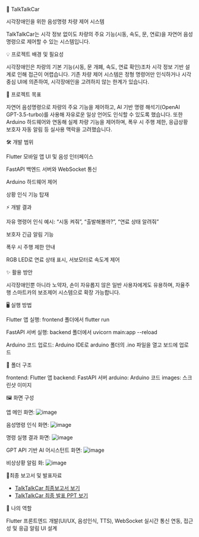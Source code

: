🚗 TalkTalkCar

시각장애인을 위한 음성명령 차량 제어 시스템

TalkTalkCar는 시각 정보 없이도 차량의 주요 기능(시동, 속도, 문, 연료)을 자연어 음성명령으로 제어할 수 있는 시스템입니다.

💡 프로젝트 배경 및 필요성

시각장애인은 차량의 기본 기능(시동, 문 개폐, 속도, 연료 확인)조차 시각 정보 기반 설계로 인해 접근이 어렵습니다. 기존 차량 제어 시스템은 정형 명령어만 인식하거나 시각 중심 UI에 의존하여, 시각장애인을 고려하지 않는 한계가 있습니다.

🎯 프로젝트 목표

자연어 음성명령으로 차량의 주요 기능을 제어하고, AI 기반 명령 해석기(OpenAI GPT-3.5-turbo)를 사용해 자유로운 일상 언어도 인식할 수 있도록 했습니다. 또한 Arduino 하드웨어와 연동해 실제 차량 기능을 제어하며, 폭우 시 주행 제한, 응급상황 보호자 자동 알림 등 실사용 맥락을 고려했습니다.

🛠️ 개발 범위

Flutter 모바일 앱 UI 및 음성 인터페이스

FastAPI 백엔드 서버와 WebSocket 통신

Arduino 하드웨어 제어

상황 인식 기능 탑재

⚡ 개발 결과

자유 명령어 인식 예시: “시동 켜줘”, “출발해볼까?”, “연료 상태 알려줘”

보호자 긴급 알림 기능

폭우 시 주행 제한 안내

RGB LED로 연료 상태 표시, 서보모터로 속도계 제어

✨ 활용 방안

시각장애인뿐 아니라 노약자, 손이 자유롭지 않은 일반 사용자에게도 유용하며, 자율주행 스마트카의 보조제어 시스템으로 확장 가능합니다.

🖥️ 실행 방법

Flutter 앱 실행: frontend 폴더에서 flutter run

FastAPI 서버 실행: backend 폴더에서 uvicorn main:app --reload

Arduino 코드 업로드: Arduino IDE로 arduino 폴더의 .ino 파일을 열고 보드에 업로드

📂 폴더 구조

frontend: Flutter 앱
backend: FastAPI 서버
arduino: Arduino 코드
images: 스크린샷 이미지

🖼️ 화면 구성 

앱 메인 화면: ![image](https://github.com/user-attachments/assets/1d97ffa8-38af-43b0-92cb-9b722282b2b5)

음성명령 인식 화면: ![image](https://github.com/user-attachments/assets/404d26cb-5760-4581-8afb-960ab1060568)

명령 실행 결과 화면: ![image](https://github.com/user-attachments/assets/b666678d-1288-4a5e-bf31-eed71d51694a)

GPT API 기반 AI 어시스턴트 화면: ![image](https://github.com/user-attachments/assets/149b9e79-abff-4c78-9b10-2a16e438362f)

비상상황 알림 화: ![image](https://github.com/user-attachments/assets/8b5a83e6-6464-4575-af5d-29fe8079a24b)


📄최종 보고서 및 발표자료

- [TalkTalkCar 최종보고서 보기](docs/%5B캡스톤_%EC%B5%9C%EC%A2%85%EB%B3%B4%EA%B3%A0%EC%84%9C%5D.pdf)
- [TalkTalkCar 최종 발표 PPT 보기](docs/TalkTalkCar_0611(%EC%B5%9C%EC%A2%85%20%EB%B0%9C%ED%91%9C%20PPT).pptx)

📝 나의 역할

Flutter 프론트엔드 개발(UI/UX, 음성인식, TTS), WebSocket 실시간 통신 연동, 접근성 및 응급 알림 UI 설계
